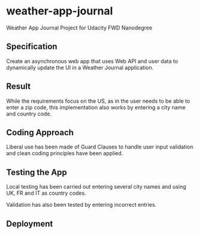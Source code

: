# weather-app-journal
Weather App Journal Project for Udacity FWD Nanodegree

## Specification
Create an asynchronous web app that uses Web API and user data to dynamically update the UI in a Weather Journal application.

## Result

While the requirements focus on the US, as in the user needs to be able to enter a zip code, this implementation also works by entering a city name and country code. 

## Coding Approach

Liberal use has been made of Guard Clauses to handle user input validation and clean coding principles have
been applied.

## Testing the App

Local testing has been carried out entering several city names and using UK, FR and IT as country codes.

Validation has also been tested by entering incorrect entries.

## Deployment


